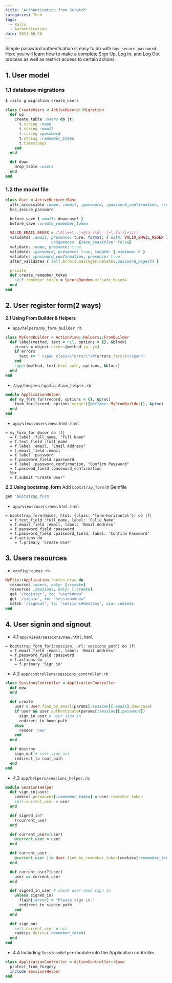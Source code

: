 ```yaml
---
title: 'Authentication from Scratch'
categories: Tech
tags:
  - Rails
  - Authentication
date: 2013-06-20
---
```


Simple password authentication is easy to do with `has_secure_password`. Here you will learn how to make a complete Sign Up, Log In, and Log Out process as well as restrict access to certain actions.

## 1. User model

### 1.1 database migrations

``` bash
$ rails g migration create_users
```

``` ruby
class CreateUsers < ActiveRecord::Migration
  def up
    create_table :users do |t|
      t.string :name
      t.string :email
      t.string :password
      t.string :remember_token
      t.timestamps
    end
  end

  def down
    drop_table :users
  end
end
```

### 1.2 the model file

``` ruby
class User < ActiveRecord::Base
  attr_accessible :name, :email, :password, :password_confirmation, :remember_token
  has_secure_password

  before_save { email: downcase! }
  before_save :create_remember_token

  VALID_EMAIL_REGEX = /\A[\w+\-.]+@[a-z\d\-.]+\.[a-z]+\z/i
  validates :email, presence: ture, format: { with: VALID_EMAIL_REGEX },
                    uniqueness: {case_sensitive: false}
  validates :name, presence: true
  validates :password, presence: true, length: { minimum: 6 }
  validates :password_confirmation, presence: true
  after_validates { self.errors.messages.delete(:password_digest) }

  private
  def create_remember_token
    self.remember_token = SecureRandom.urlsafe_base64
  end
end
```

<!-- more -->

## 2. User register form(2 ways)
**2.1 Using From Builder & Helpers**

- `app/helpers/my_form_builder.rb`

``` ruby
class MyFormBuilder < ActionView::Helpers::FromBuilder
  def label(method, text = nil, options = {}, &block)
    errors = object.errors[method.to_sym]
    if errors
      text += " <span class=\"error\">#{errors.first}</span>"
    end
    super(method, text.html_safe, options, &block)
  end
end
```

- `/app/helpers/application_helper.rb`

``` ruby
module ApplicationHelper
  def my_form_for(record, options = {}, &proc)
    form_for(record, options.merge!({builder: MyFromBuilder}), &proc)
  end
end
```

- `app/views/users/new.html.haml`

``` haml
= my_form_for @user do |f|
  = f.label :full_name, "Full Name"
  = f.text_field :full_name
  = f.label :email, "Email Address"
  = f.email_field :email
  = f.label :password
  = f.password_field :password
  = f.label :password_confirmation, "Confirm Password"
  = f.passwod_field :password_confirmation
  %br
  = f.submit "Create User"
```

**2.2 Using bootstrap_form**
Add `bootstrap_form` in Gemfile

``` ruby
gem 'bootstrap_form'
```

- `app/views/users/new.html.haml`

``` haml
= bootstrap_form(@user, html: {class: 'form-horizontal'}) do |f|
  = f.text_field :full_name, label: 'Fulle Name'
  = f.email_field :email, label: 'Email Address'
  = f.password_field :password
  = f.password_field :password_field, label: 'Confirm Password'
  = f.actions do
    = f.primary 'Create User'
```

## 3. Users resources
- `config/routes.rb`

``` ruby
MyFlix::Application.routes.draw do
  resources :users, only: [:create]
  resources :sessions, only: [:create]
  get '/register', to: "users#new"
  get '/signin', to: "sessions#new"
  match '/signout', to: "sessions#destroy", via: :delete
end
```

## 4. User signin and signout
- 4.1 `app/views/sessions/new.html.haml`

``` haml
= bootstrap_form_for(:session, url: sessions_path) do |f|
  = f.email_field :email, label: 'Email Address'
  = f.password_field :password
  = f.actions do
    = f.primary 'Sign in'
```

- 4.2 `app/controllers/sessions_controller.rb`

``` ruby
class SessionsController < ApplicationController
  def new
  end

  def create
    user = User.find_by_email(params[:session][:email].downcase)
    if user && user.authenticate(params[:session][:password])
      sign_in user # user sign in
      redirect_to home_path
    else
      render 'new'
    end
  end

  def destroy
    sign_out # user sign out
    redirect_to root_path
  end
end
```

- 4.3 `app/helpers/sessions_helper.rb`

``` ruby
module SessionsHelper
  def sign_in(user)
    cookies.permanent[:remember_token] = user.remember_token
    self.current_user = user
  end

  def signed_in?
    !!current_user
  end

  def current_user=(user)
    @current_user = user
  end

  def current_user
    @current_user ||= User.find_by_remember_token(cookies[:remember_token])
  end

  def current_user?(user)
    user == current_user
  end

  def signed_in_user # check user need sign in
    unless signed_in?
      flash[:error] = "Please sign in."
      redirect_to signin_path
    end
  end

  def sign_out
    self.current_user = nil
    cookies.delete(:remember_token)
  end
end
```

- 4.4 Including `SessionsHelper` module into the Application controller

``` ruby
class ApplicationController < ActionController::Base
  protect_from_forgery
  include SessionsHelper
end
```
